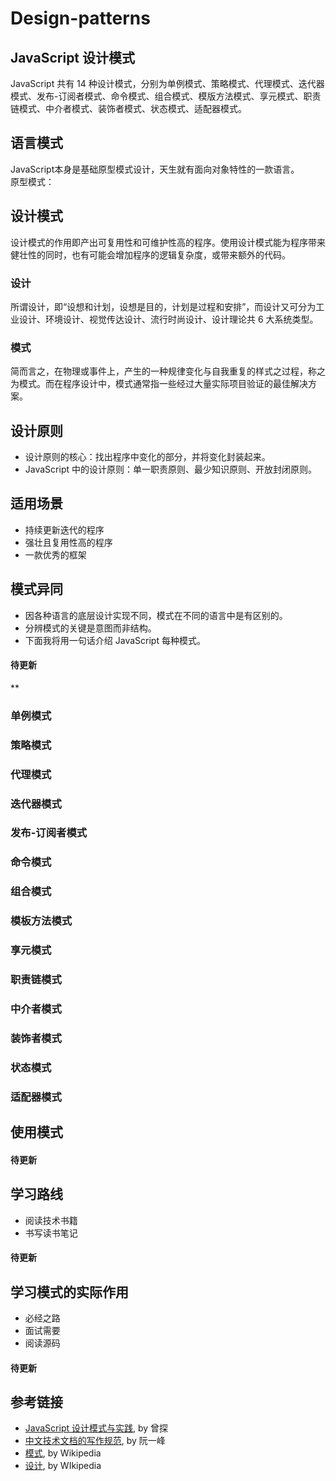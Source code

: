# Design-patterns

<a name="15d5d41a"></a>
## JavaScript 设计模式
JavaScript 共有 14 种设计模式，分别为单例模式、策略模式、代理模式、迭代器模式、发布-订阅者模式、命令模式、组合模式、模版方法模式、享元模式、职责链模式、中介者模式、装饰者模式、状态模式、适配器模式。

<a name="00ee5884"></a>
## 语言模式
JavaScript本身是基础原型模式设计，天生就有面向对象特性的一款语言。<br />原型模式：

<a name="301a1997"></a>
## 设计模式
设计模式的作用即产出可复用性和可维护性高的程序。使用设计模式能为程序带来健壮性的同时，也有可能会增加程序的逻辑复杂度，或带来额外的代码。

<a name="b08890a6"></a>
### 设计
所谓设计，即“设想和计划，设想是目的，计划是过程和安排”，而设计又可分为工业设计、环境设计、视觉传达设计、流行时尚设计、设计理论共 6 大系统类型。

<a name="f0789e79"></a>
### 模式
简而言之，在物理或事件上，产生的一种规律变化与自我重复的样式之过程，称之为模式。而在程序设计中，模式通常指一些经过大量实际项目验证的最佳解决方案。

<a name="7cc9f6e9"></a>
## 设计原则
* 设计原则的核心：找出程序中变化的部分，并将变化封装起来。
* JavaScript 中的设计原则：单一职责原则、最少知识原则、开放封闭原则。

<a name="62b37e99"></a>
## 适用场景
* 持续更新迭代的程序
* 强壮且复用性高的程序
* 一款优秀的框架

<a name="1e32076e"></a>
## 模式异同
* 因各种语言的底层设计实现不同，模式在不同的语言中是有区别的。
* 分辨模式的关键是意图而非结构。
* 下面我将用一句话介绍 JavaScript 每种模式。

<a name="840ecc96"></a>
#### 待更新
**
<a name="e146dbe8"></a>
### 单例模式
<a name="7f10b11f"></a>
### 策略模式
<a name="eb1dfda7"></a>
### 代理模式
<a name="de2a2941"></a>
### 迭代器模式
<a name="fefbdb7f"></a>
### 发布-订阅者模式
<a name="a5c7aeff"></a>
### 命令模式
<a name="e546bc3d"></a>
### 组合模式
<a name="3d74cb5f"></a>
### 模板方法模式
<a name="3c737b3f"></a>
### 享元模式
<a name="6d4a95b9"></a>
### 职责链模式
<a name="46991287"></a>
### 中介者模式
<a name="815e3853"></a>
### 装饰者模式
<a name="5ba313f4"></a>
### 状态模式
<a name="0afd573a"></a>
### 适配器模式

<a name="deee8441"></a>
## 使用模式
<a name="840ecc96-1"></a>
#### 待更新

<a name="237af15d"></a>
## 学习路线
* 阅读技术书籍
* 书写读书笔记
<a name="840ecc96-2"></a>
#### 待更新

<a name="300161f6"></a>
## 学习模式的实际作用
* 必经之路
* 面试需要
* 阅读源码
<a name="840ecc96-3"></a>
#### 待更新
<a name="ea6f3b87"></a>
## 参考链接
* [JavaScript 设计模式与实践](https://book.douban.com/subject/26382780/), by 曾探
* [中文技术文档的写作规范](https://github.com/ruanyf/document-style-guide), by 阮一峰
* [模式](https://zh.wikipedia.org/wiki/%E6%A8%A1%E5%BC%8F), by Wikipedia
* [设计](https://zh.wikipedia.org/wiki/%E8%A8%AD%E8%A8%88), by WIkipedia

